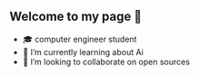 ## Welcome to my page 👋


- 🎓 computer engineer student
- 🌱 I’m currently learning about Ai
- 👯 I’m looking to collaborate on open sources

